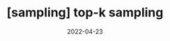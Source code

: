 ---
title: "[sampling] top-k sampling"
excerpt: "top-k sampling에 대해 알아보자."

categories:
  - Machine Learning
tags:
  - \[sampling]

permalink: /machine-learning/top-k-sampling/
toc: true
toc\_sticky: true
date: 2022-04-23
---